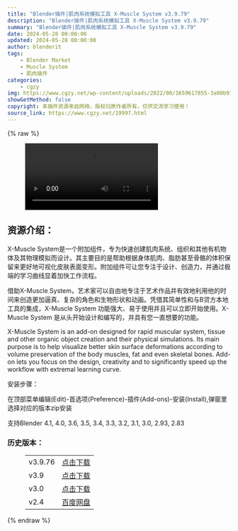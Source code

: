 ```yaml
---
title: "Blender插件|肌肉系统模拟工具 X-Muscle System v3.9.79"
description: "Blender插件|肌肉系统模拟工具 X-Muscle System v3.9.79"
summary: "Blender插件|肌肉系统模拟工具 X-Muscle System v3.9.79"
date: 2024-05-28 00:00:00
updated: 2024-05-28 00:00:00
author: blenderit
tags: 
    - Blender Market
    - Muscle System
    - 肌肉插件
categories:
    - cgzy
img: https://www.cgzy.net/wp-content/uploads/2022/08/1659617855-3a00b973841276b.jpg
showGetMethod: false
copyright: 本插件资源来自网络，版权归原作者所有，仅供交流学习使用！
source_link: https://www.cgzy.net/19997.html
---
```


{% raw %}
<figure class="wp-block-video aligncenter"><video controls src="https://cloud.video.taobao.com/play/u/717183932/p/1/e/6/t/1/370759852883.mp4"></video></figure><div class="wp-block-pandastudio-title"><div class="title_style_01"><h2 id="h2-0">资源介绍：</h2></div></div><p class="is-style-text-indent-2em">X-Muscle System是一个附加组件，专为快速创建肌肉系统、组织和其他有机物体及其物理模拟而设计。其主要目的是帮助根据身体肌肉、脂肪甚至骨骼的体积保留来更好地可视化皮肤表面变形。附加组件可让您专注于设计、创造力，并通过极端的学习曲线显着加快工作流程。 </p><p class="is-style-text-indent-2em">借助X-Muscle System，艺术家可以自由地专注于艺术作品并有效地利用他的时间来创造更加逼真、复杂的角色和生物形状和动画。凭借其简单性和与B贷方本地工具的集成，X-Muscle System 功能强大、易于使用并且可以立即开始使用。X-Muscle System 是从头开始设计和编写的，并具有您一直想要的功能。 </p><p>X-Muscle System is an add-on designed for rapid muscular system, tissue and other organic object creation and their physical simulations. Its main purpose is to help visualize better skin surface deformations according to volume preservation of the body muscles, fat and even skeletal bones. Add-on lets you focus on the design, creativity and to significantly speed up the workflow with extremal learning curve.</p><div class="wp-block-pandastudio-title"><div class="title_style_01"><p>安装步骤：</p></div></div><p>在顶部菜单编辑(Edit)-首选项(Preference)-插件(Add-ons)-安装(Install),弹窗里选择对应的版本zip安装</p><div class="wp-block-pandastudio-tips"><div class="tip success "><p>支持Blender 4.1, 4.0, 3.6, 3.5, 3.4, 3.3, 3.2, 3.1, 3.0, 2.93, 2.83</p>
</div></div><div class="wp-block-pandastudio-title"><div class="title_style_01"><h3 id="h3-1">历史版本：</h3></div></div><figure class="wp-block-table is-style-regular has-medium-font-size"><table><tbody><tr><td>v3.9.76</td><td><a href="https://www.cgzy.net/go?_=3261f569c3aHR0cHM6Ly9wYW4uYmFpZHUuY29tL3MvMU9IZU1KZ0hFdDYtVXN5SGZiaHV0bkE%2FcHdkPWRocG4%3D" target="_blank">点击下载</a></td></tr><tr><td>v3.9</td><td><a href="https://www.cgzy.net/go?_=f626017574aHR0cHM6Ly9wYW4uYmFpZHUuY29tL3MvMVloZWgwc3ljMnkwNUh4UXotbzl3OVE%2FcHdkPW13YzE%3D" target="_blank">点击下载</a></td></tr><tr><td>v3.0</td><td><a href="https://www.cgzy.net/go?_=da6f9752d7aHR0cHM6Ly9wYW4uYmFpZHUuY29tL3MvMTdzOWRyZUxSSE96ZFJSVlRIRVNaa3c%2FcHdkPXBveTA%3D" target="_blank">点击下载</a></td></tr><tr><td>v2.4</td><td><a href="https://www.cgzy.net/go?_=c6f114ad92aHR0cHM6Ly9wYW4uYmFpZHUuY29tL3MvMVZjMzljTGhyd2NGZkhSTlVlOTdBYnc%2FcHdkPWQ0Z3Y%3D" data-type="URL" data-id="https://www.cgzy.net/go?_=c6f114ad92aHR0cHM6Ly9wYW4uYmFpZHUuY29tL3MvMVZjMzljTGhyd2NGZkhSTlVlOTdBYnc%2FcHdkPWQ0Z3Y%3D" target="_blank" rel="noreferrer noopener">百度网盘</a></td></tr></tbody></table></figure>
<div style="display: none">cgzy</div>
{% endraw %}
